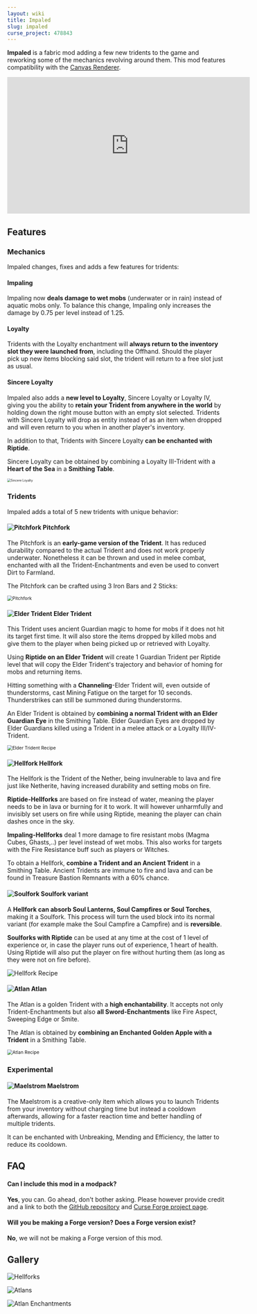 ```yaml
---
layout: wiki
title: Impaled
slug: impaled
curse_project: 478843
---
```

**Impaled** is a fabric mod adding a few new tridents to the game and reworking some of the mechanics revolving around them. This mod features compatibility with the [Canvas Renderer](https://www.curseforge.com/minecraft/mc-mods/canvas-renderer).

<div>
<iframe width="560" height="315" src="https://www.youtube.com/embed/9JhblcRTRu8" title="YouTube video player" frameborder="0" allow="accelerometer; autoplay; clipboard-write; encrypted-media; gyroscope; picture-in-picture" allowfullscreen></iframe>
</div>

## Features

### Mechanics

Impaled changes, fixes and adds a few features for tridents:

 
#### Impaling

Impaling now **deals damage to wet mobs** (underwater or in rain) instead of aquatic mobs only.
To balance this change, Impaling only increases the damage by 0.75 per level instead of 1.25.

 
#### Loyalty

Tridents with the Loyalty enchantment will **always return to the inventory slot they were launched from**, including the Offhand.
Should the player pick up new items blocking said slot, the trident will return to a free slot just as usual.

 
#### Sincere Loyalty

Impaled also adds a **new level to Loyalty**, Sincere Loyalty or Loyalty IV, giving you the ability to **retain your Trident from anywhere in the world** by holding down the right mouse button with an empty slot selected.
Tridents with Sincere Loyalty will drop as entity instead of as an item when dropped and will even return to you when in another player's inventory.

In addition to that, Tridents with Sincere Loyalty **can be enchanted with Riptide**.

Sincere Loyalty can be obtained by combining a Loyalty III-Trident with a **Heart of the Sea** in a **Smithing Table**.

<img src="impaled/SincereLoyaltyRecipe.png" alt="Sincere Loyalty" style="zoom:50%;" />
 
 
### Tridents

Impaled adds a total of 5 new tridents with unique behavior:

 
#### ![Pitchfork](impaled/pitchfork_item.png) Pitchfork

The Pitchfork is an **early-game version of the Trident**. It has reduced durability compared to the actual Trident and does not work properly underwater.
Nonetheless it can be thrown and used in melee combat, enchanted with all the Trident-Enchantments and even be used to convert Dirt to Farmland.

The Pitchfork can be crafted using 3 Iron Bars and 2 Sticks:

 
<img src="impaled/Pitchfork.png" alt="Pitchfork" style="zoom:75%;" />

 
#### ![Elder Trident](impaled/elder_trident.png) Elder Trident

This Trident uses ancient Guardian magic to home for mobs if it does not hit its target first time.
It will also store the items dropped by killed mobs and give them to the player when being picked up or retrieved with Loyalty. 

Using **Riptide on an Elder Trident** will create 1 Guardian Trident per Riptide level that will copy the Elder Trident's trajectory and behavior of homing for mobs and returning items.

Hitting something with a **Channeling**-Elder Trident will, even outside of thunderstorms, cast Mining Fatigue on the target for 10 seconds.
Thunderstrikes can still be summoned during thunderstorms.

An Elder Trident is obtained by **combining a normal Trident with an Elder Guardian Eye** in the Smithing Table.
Elder Guardian Eyes are dropped by Elder Guardians killed using a Trident in a melee attack or a Loyalty III/IV-Trident.

 
<img src="impaled/ElderTrident.png" alt="Elder Trident Recipe" style="zoom:75%;" />
 
#### ![Hellfork](impaled/hellfork_item.png) Hellfork

The Hellfork is the Trident of the Nether, being invulnerable to lava and fire just like Netherite, having increased durability and setting mobs on fire.

**Riptide-Hellforks** are based on fire instead of water, meaning the player needs to be in lava or burning for it to work.
It will however unharmfully and invisibly set users on fire while using Riptide, meaning the player can chain dashes once in the sky.

**Impaling-Hellforks** deal 1 more damage to fire resistant mobs (Magma Cubes, Ghasts,..) per level instead of wet mobs.
This also works for targets with the Fire Resistance buff such as players or Witches.

To obtain a Hellfork, **combine a Trident and an Ancient Trident** in a Smithing Table.
Ancient Tridents are immune to fire and lava and can be found in Treasure Bastion Remnants with a 60% chance.

 
#### ![Soulfork](impaled/soulfork.png) Soulfork variant

A **Hellfork can absorb Soul Lanterns, Soul Campfires or Soul Torches**, making it a Soulfork.
This process will turn the used block into its normal variant (for example make the Soul Campfire a Campfire) and is **reversible**.

**Soulforks with Riptide** can be used at any time at the cost of 1 level of experience or, in case the player runs out of experience, 1 heart of health.
Using Riptide will also put the player on fire without hurting them (as long as they were not on fire before).

 
![Hellfork Recipe](impaled/Hellfork.png)

 
#### ![Atlan](impaled/atlan_item.png) Atlan

The Atlan is a golden Trident with a **high enchantability**. It accepts not only Trident-Enchantments but also **all Sword-Enchantments** like Fire Aspect, Sweeping Edge or Smite.

The Atlan is obtained by **combining an Enchanted Golden Apple with a Trident** in a Smithing Table.

 
<img src="impaled/Atlan.png" alt="Atlan Recipe" style="zoom:75%;" />
 
 
### Experimental

 

#### ![Maelstrom](impaled/Maelstrom.png) Maelstrom

The Maelstrom is a creative-only item which allows you to launch Tridents from your inventory without charging time but instead a cooldown afterwards, allowing for a faster reaction time and better handling of multiple tridents.

It can be enchanted with Unbreaking, Mending and Efficiency, the latter to reduce its cooldown.

 
 
## FAQ

#### Can I include this mod in a modpack?

**Yes**, you can. Go ahead, don't bother asking. Please  however provide credit and a link to both the [GitHub repository](https://github.com/Ladysnake/Impaled) and [Curse Forge project page](https://www.curseforge.com/minecraft/mc-mods/Impaled).

#### Will you be making a Forge version? Does a Forge version exist?

**No**, we will not be making a Forge version of this mod.
 

## Gallery

![Hellforks](impaled/Hellforks.jpg)

![Atlans](impaled/Atlans.jpg)

![Atlan Enchantments](impaled/AtlanEnchantmentsRAT.png)
